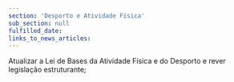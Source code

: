 ```yaml
---
section: 'Desporto e Atividade Física'
sub_section: null
fulfilled_date:
links_to_news_articles:
---
```


Atualizar a Lei de Bases da Atividade Física e do Desporto e rever legislação estruturante;